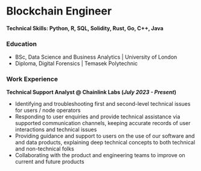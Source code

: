 # Blockchain Engineer

#### Technical Skills: Python, R, SQL, Solidity, Rust, Go, C++, Java

### Education
- BSc, Data Science and Business Analytics | University of London
- Diploma, Digital Forensics | Temasek Polytechnic

### Work Experience
**Technical Support Analyst @ Chainlink Labs (_July 2023 - Present_)**
- Identifying and troubleshooting first and second-level technical issues for users / node operators
- Responding to user enquiries and provide technical assistance via supported communication channels, keeping accurate
records of user interactions and technical issues
- Providing guidance and support to users on the use of our software and and data products, explaining deep technical
concepts to both technical and non-technical folks
- Collaborating with the product and engineering teams to improve on current and future products

